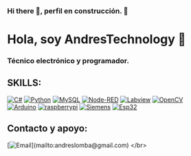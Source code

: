 ### Hi there 👋, perfil en construcción. 🌱


# Hola, soy AndresTechnology 👋
### Técnico electrónico y programador.



## SKILLS:
[![C#](https://img.shields.io/badge/C%23-FA7343?style=for-the-badge&logo=csharp&logoColor=white&labelColor=101010)]()
[![Python](https://img.shields.io/badge/Python-yellow?style=for-the-badge&logo=python&logoColor=white&labelColor=101010)]()
[![MySQL](https://img.shields.io/badge/MySQL-4479A1?style=for-the-badge&logo=mysql&logoColor=white&labelColor=101010)]()
[![Node-RED](https://img.shields.io/badge/Node--RED-red?style=for-the-badge&logo=nodered&logoColor=white&labelColor=101010)]()
[![Labview](https://img.shields.io/badge/LabView-yellow?style=for-the-badge&logo=labview&logoColor=white&labelColor=101010)]()
[![OpenCV](https://img.shields.io/badge/OpenCV-green?style=for-the-badge&logo=opencv&logoColor=white&labelColor=101010)]()
</br>
[![Arduino](https://img.shields.io/badge/Arduino-%2300878F?style=for-the-badge&logo=arduino&logoColor=white&labelColor=101010)]()
[![raspberrypi](https://img.shields.io/badge/Raspberry%20PI-%23A22846?style=for-the-badge&logo=raspberrypi&logoColor=white&labelColor=101010)]()
[![Siemens](https://img.shields.io/badge/STEP7%20TIA%20Portal-%23009999?style=for-the-badge&logo=siemens&logoColor=white&labelColor=101010)]()
[![Esp32](https://img.shields.io/badge/ESP32-%23orange?style=for-the-badge&logo=electronfiddle&logoColor=white&labelColor=101010)]()


## Contacto y apoyo:

[![Email](https://img.shields.io/badge/andreslomba@gmail.com-email_personal_(respuesta_lenta)-D14836?style=for-the-badge&logo=gmail&logoColor=white&labelColor=101010)](mailto:andreslomba@gmail.com)
</br>
